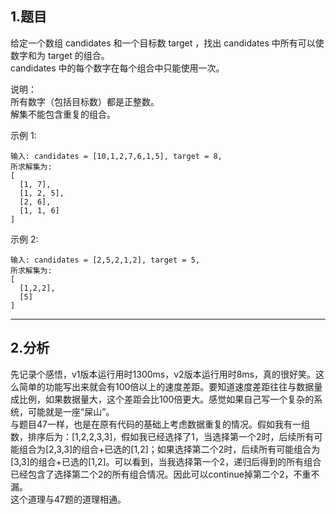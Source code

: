 ## 1.题目
给定一个数组 candidates 和一个目标数 target ，找出 candidates 中所有可以使数字和为 target 的组合。  
candidates 中的每个数字在每个组合中只能使用一次。  

说明：  
所有数字（包括目标数）都是正整数。  
解集不能包含重复的组合。   

示例 1:  
```
输入: candidates = [10,1,2,7,6,1,5], target = 8,
所求解集为:
[
  [1, 7],
  [1, 2, 5],
  [2, 6],
  [1, 1, 6]
]
```

示例 2:  
```
输入: candidates = [2,5,2,1,2], target = 5,
所求解集为:
[
  [1,2,2],
  [5]
]
```

---

## 2.分析
先记录个感悟，v1版本运行用时1300ms，v2版本运行用时8ms，真的很好笑。这么简单的功能写出来就会有100倍以上的速度差距。要知道速度差距往往与数据量成比例，如果数据量大，这个差距会比100倍更大。感觉如果自己写一个复杂的系统，可能就是一座“屎山”。  
与题目47一样，也是在原有代码的基础上考虑数据重复的情况。假如我有一组数，排序后为：[1,2,2,3,3]，假如我已经选择了1，当选择第一个2时，后续所有可能组合为[2,3,3]的组合+已选的[1,2]；如果选择第二个2时，后续所有可能组合为[3,3]的组合+已选的[1,2]。可以看到，当我选择第一个2，递归后得到的所有组合已经包含了选择第二个2的所有组合情况。因此可以continue掉第二个2，不重不漏。  
这个道理与47题的道理相通。  
